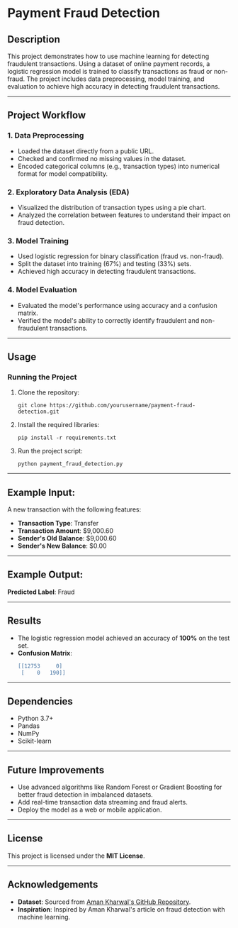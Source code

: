 # Payment Fraud Detection

## Description
This project demonstrates how to use machine learning for detecting fraudulent transactions. Using a dataset of online payment records, a logistic regression model is trained to classify transactions as fraud or non-fraud. The project includes data preprocessing, model training, and evaluation to achieve high accuracy in detecting fraudulent transactions.

---

## Project Workflow

### 1. Data Preprocessing
- Loaded the dataset directly from a public URL.
- Checked and confirmed no missing values in the dataset.
- Encoded categorical columns (e.g., transaction types) into numerical format for model compatibility.

### 2. Exploratory Data Analysis (EDA)
- Visualized the distribution of transaction types using a pie chart.
- Analyzed the correlation between features to understand their impact on fraud detection.

### 3. Model Training
- Used logistic regression for binary classification (fraud vs. non-fraud).
- Split the dataset into training (67%) and testing (33%) sets.
- Achieved high accuracy in detecting fraudulent transactions.

### 4. Model Evaluation
- Evaluated the model's performance using accuracy and a confusion matrix.
- Verified the model's ability to correctly identify fraudulent and non-fraudulent transactions.

---

## Usage

### Running the Project
1. Clone the repository:
    ```
    git clone https://github.com/yourusername/payment-fraud-detection.git
    ```
2. Install the required libraries:
    ```
    pip install -r requirements.txt
    ```
3. Run the project script:
    ```
    python payment_fraud_detection.py
    ```

---
    
## Example Input:
A new transaction with the following features:

- **Transaction Type**: Transfer  
- **Transaction Amount**: $9,000.60  
- **Sender's Old Balance**: $9,000.60  
- **Sender's New Balance**: $0.00  

---

## Example Output:
**Predicted Label**: Fraud  

---

## Results
- The logistic regression model achieved an accuracy of **100%** on the test set.
- **Confusion Matrix**:
  ```lua
  [[12753     0]
   [    0   190]]
  ```
  
---

## Dependencies
- Python 3.7+
- Pandas
- NumPy
- Scikit-learn

---

## Future Improvements
- Use advanced algorithms like Random Forest or Gradient Boosting for better fraud detection in imbalanced datasets.
- Add real-time transaction data streaming and fraud alerts.
- Deploy the model as a web or mobile application.

---

## License
This project is licensed under the **MIT License**.

---

## Acknowledgements
- **Dataset**: Sourced from [Aman Kharwal's GitHub Repository](https://github.com/amankharwal/Website-data/blob/master/payment_fraud.csv).
- **Inspiration**: Inspired by Aman Kharwal's article on fraud detection with machine learning.

